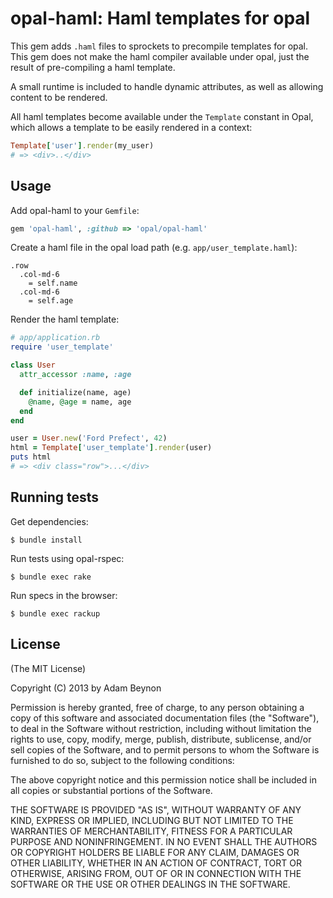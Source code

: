 # opal-haml: Haml templates for opal

This gem adds `.haml` files to sprockets to precompile templates for opal. This
gem does not make the haml compiler available under opal, just the result of
pre-compiling a haml template.

A small runtime is included to handle dynamic attributes, as well as allowing
content to be rendered.

All haml templates become available under the `Template` constant in Opal,
which allows a template to be easily rendered in a context:

```ruby
Template['user'].render(my_user)
# => <div>..</div>
```

## Usage

Add opal-haml to your `Gemfile`:

```ruby
gem 'opal-haml', :github => 'opal/opal-haml'
```

Create a haml file in the opal load path (e.g. `app/user_template.haml`):

```haml
.row
  .col-md-6
    = self.name
  .col-md-6
    = self.age
```

Render the haml template:

```ruby
# app/application.rb
require 'user_template'

class User
  attr_accessor :name, :age

  def initialize(name, age)
    @name, @age = name, age
  end
end

user = User.new('Ford Prefect', 42)
html = Template['user_template'].render(user)
puts html
# => <div class="row">...</div>
```

## Running tests

Get dependencies:

```
$ bundle install
```

Run tests using opal-rspec:

```
$ bundle exec rake
```

Run specs in the browser:

```
$ bundle exec rackup
```

## License

(The MIT License)

Copyright (C) 2013 by Adam Beynon

Permission is hereby granted, free of charge, to any person obtaining a copy
of this software and associated documentation files (the "Software"), to deal
in the Software without restriction, including without limitation the rights
to use, copy, modify, merge, publish, distribute, sublicense, and/or sell
copies of the Software, and to permit persons to whom the Software is
furnished to do so, subject to the following conditions:

The above copyright notice and this permission notice shall be included in
all copies or substantial portions of the Software.

THE SOFTWARE IS PROVIDED "AS IS", WITHOUT WARRANTY OF ANY KIND, EXPRESS OR
IMPLIED, INCLUDING BUT NOT LIMITED TO THE WARRANTIES OF MERCHANTABILITY,
FITNESS FOR A PARTICULAR PURPOSE AND NONINFRINGEMENT. IN NO EVENT SHALL THE
AUTHORS OR COPYRIGHT HOLDERS BE LIABLE FOR ANY CLAIM, DAMAGES OR OTHER
LIABILITY, WHETHER IN AN ACTION OF CONTRACT, TORT OR OTHERWISE, ARISING FROM,
OUT OF OR IN CONNECTION WITH THE SOFTWARE OR THE USE OR OTHER DEALINGS IN
THE SOFTWARE.
